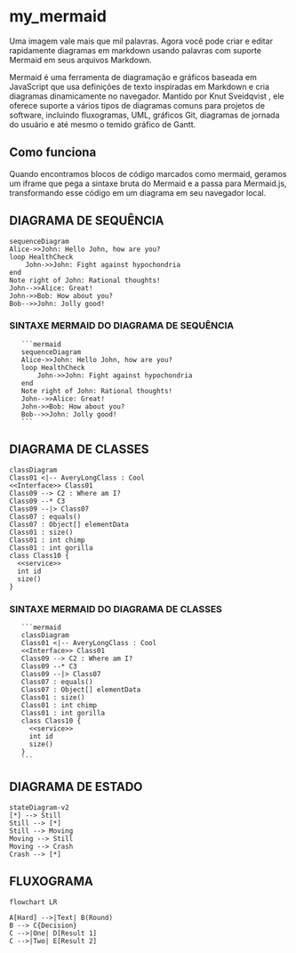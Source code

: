 # my_mermaid
Uma imagem vale mais que mil palavras. Agora você pode criar e editar rapidamente diagramas em markdown usando palavras com suporte Mermaid em seus arquivos Markdown.

Mermaid é uma ferramenta de diagramação e gráficos baseada em JavaScript que usa definições de texto inspiradas em Markdown e cria diagramas dinamicamente no navegador. Mantido por Knut Sveidqvist , ele oferece suporte a vários tipos de diagramas comuns para projetos de software, incluindo fluxogramas, UML, gráficos Git, diagramas de jornada do usuário e até mesmo o temido gráfico de Gantt.

## Como funciona
Quando encontramos blocos de código marcados como mermaid, geramos um iframe que pega a sintaxe bruta do Mermaid e a passa para Mermaid.js, transformando esse código em um diagrama em seu navegador local.

## DIAGRAMA DE SEQUÊNCIA
```mermaid
sequenceDiagram
Alice->>John: Hello John, how are you?
loop HealthCheck
    John->>John: Fight against hypochondria
end
Note right of John: Rational thoughts!
John-->>Alice: Great!
John->>Bob: How about you?
Bob-->>John: Jolly good!
```
### SINTAXE MERMAID DO DIAGRAMA DE SEQUÊNCIA
       ```mermaid
       sequenceDiagram
       Alice->>John: Hello John, how are you?
       loop HealthCheck
           John->>John: Fight against hypochondria
       end
       Note right of John: Rational thoughts!
       John-->>Alice: Great!
       John->>Bob: How about you?
       Bob-->>John: Jolly good!
       ```

## DIAGRAMA DE CLASSES
```mermaid
classDiagram
Class01 <|-- AveryLongClass : Cool
<<Interface>> Class01
Class09 --> C2 : Where am I?
Class09 --* C3
Class09 --|> Class07
Class07 : equals()
Class07 : Object[] elementData
Class01 : size()
Class01 : int chimp
Class01 : int gorilla
class Class10 {
  <<service>>
  int id
  size()
}
```
### SINTAXE MERMAID DO DIAGRAMA DE CLASSES
       ```mermaid
       classDiagram
       Class01 <|-- AveryLongClass : Cool
       <<Interface>> Class01
       Class09 --> C2 : Where am I?
       Class09 --* C3
       Class09 --|> Class07
       Class07 : equals()
       Class07 : Object[] elementData
       Class01 : size()
       Class01 : int chimp
       Class01 : int gorilla
       class Class10 {
         <<service>>
         int id
         size()
       }
       ```

## DIAGRAMA DE ESTADO
```mermaid
stateDiagram-v2
[*] --> Still
Still --> [*]
Still --> Moving
Moving --> Still
Moving --> Crash
Crash --> [*]
```
## FLUXOGRAMA
```mermaid
flowchart LR

A[Hard] -->|Text| B(Round)
B --> C{Decision}
C -->|One| D[Result 1]
C -->|Two| E[Result 2]
```
